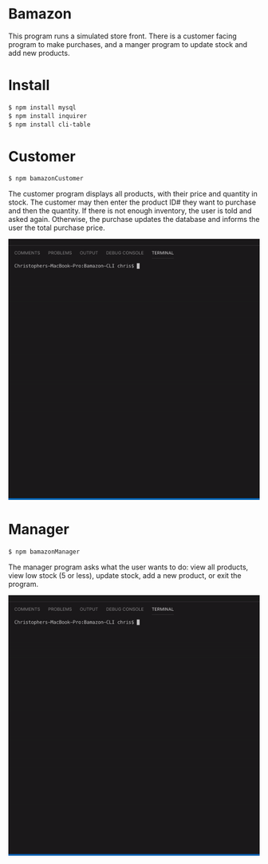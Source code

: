 # Bamazon

This program runs a simulated store front. There is a customer facing program to make purchases, and a manger program to update stock and add new products.

# Install

```sh
$ npm install mysql
$ npm install inquirer
$ npm install cli-table
```

# Customer

```sh
$ npm bamazonCustomer
```
The customer program displays all products, with their price and quantity in stock. The customer may then enter the product ID# they want to purchase and then the quantity. If there is not enough inventory, the user is told and asked again. Otherwise, the purchase updates the database and informs the user the total purchase price.

![](/readme-data/customer.gif)


# Manager
```sh
$ npm bamazonManager
```
The manager program asks what the user wants to do: view all products, view low stock (5 or less), update stock, add a new product, or exit the program. 

![](/readme-data/manager.gif)